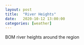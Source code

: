 ```yaml
---
layout: post
title:  "River Heights"
date:   2020-10-12 13:00:00
categories: [weather]
---
```


<p>BOM river heights around the region</p>
<table class="region-list tab-pics large"></table>


<script type="text/javascript" src="/assets/js/minimal-block.js"></script>
<script type="text/javascript" src="/assets/js/BOM/river.js"></script>